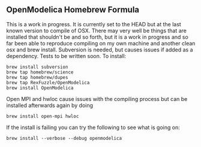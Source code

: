 ## OpenModelica Homebrew Formula

This is a work in progress. It is currently set to the HEAD but at the last known version to compile of OSX.
There may very well be things that are installed that shouldn't be and so forth, but it is a work in progress and so far been able to reproduce compiling on my own machine and another clean osx and brew install.
Subversion is needed, but causes issues if added as a dependency.
Tests to be written soon.
To install:
```
brew install subversion
brew tap homebrew/science
brew tap homebrew/dupes
brew tap RexFuzzle/OpenModelica
brew install OpenModelica
```
Open MPI and hwloc cause issues with the compiling process but can be installed afterwards again by doing
```
brew install open-mpi hwloc
```
If the install is failing you can try the following to see what is going on:
```
brew install --verbose --debug openmodelica
```
